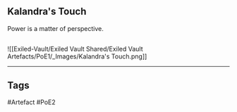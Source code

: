 ## Kalandra's Touch
Power is a matter of perspective.
##
![[Exiled-Vault/Exiled Vault Shared/Exiled Vault Artefacts/PoE1/_Images/Kalandra's Touch.png]]

---
## Tags
#Artefact
#PoE2